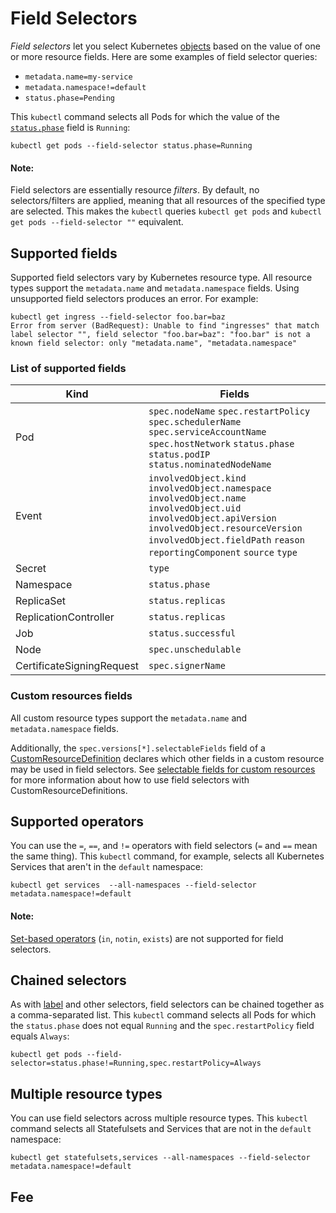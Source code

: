 # Field Selectors

*Field selectors* let you select Kubernetes [objects](https://kubernetes.io/docs/concepts/overview/working-with-objects/#kubernetes-objects) based on the value of one or more resource fields. Here are some examples of field selector queries:

- `metadata.name=my-service`
- `metadata.namespace!=default`
- `status.phase=Pending`

This `kubectl` command selects all Pods for which the value of the [`status.phase`](https://kubernetes.io/docs/concepts/workloads/pods/pod-lifecycle/#pod-phase) field is `Running`:

```shell
kubectl get pods --field-selector status.phase=Running
```

#### Note:

Field selectors are essentially resource *filters*. By default, no selectors/filters are applied, meaning that all resources of the specified type are selected. This makes the `kubectl` queries `kubectl get pods` and `kubectl get pods --field-selector ""` equivalent.

## Supported fields

Supported field selectors vary by Kubernetes resource type. All resource types support the `metadata.name` and `metadata.namespace` fields. Using unsupported field selectors produces an error. For example:

```shell
kubectl get ingress --field-selector foo.bar=baz
Error from server (BadRequest): Unable to find "ingresses" that match label selector "", field selector "foo.bar=baz": "foo.bar" is not a known field selector: only "metadata.name", "metadata.namespace"
```

### List of supported fields

| Kind                      | Fields                                                       |
| ------------------------- | ------------------------------------------------------------ |
| Pod                       | `spec.nodeName` `spec.restartPolicy` `spec.schedulerName` `spec.serviceAccountName` `spec.hostNetwork` `status.phase` `status.podIP` `status.nominatedNodeName` |
| Event                     | `involvedObject.kind` `involvedObject.namespace` `involvedObject.name` `involvedObject.uid` `involvedObject.apiVersion` `involvedObject.resourceVersion` `involvedObject.fieldPath` `reason` `reportingComponent` `source` `type` |
| Secret                    | `type`                                                       |
| Namespace                 | `status.phase`                                               |
| ReplicaSet                | `status.replicas`                                            |
| ReplicationController     | `status.replicas`                                            |
| Job                       | `status.successful`                                          |
| Node                      | `spec.unschedulable`                                         |
| CertificateSigningRequest | `spec.signerName`                                            |

### Custom resources fields

All custom resource types support the `metadata.name` and `metadata.namespace` fields.

Additionally, the `spec.versions[*].selectableFields` field of a [CustomResourceDefinition](https://kubernetes.io/docs/tasks/extend-kubernetes/custom-resources/custom-resource-definitions/) declares which other fields in a custom resource may be used in field selectors. See [selectable fields for custom resources](https://kubernetes.io/docs/tasks/extend-kubernetes/custom-resources/custom-resource-definitions/#crd-selectable-fields) for more information about how to use field selectors with CustomResourceDefinitions.

## Supported operators

You can use the `=`, `==`, and `!=` operators with field selectors (`=` and `==` mean the same thing). This `kubectl` command, for example, selects all Kubernetes Services that aren't in the `default` namespace:

```shell
kubectl get services  --all-namespaces --field-selector metadata.namespace!=default
```

#### Note:

[Set-based operators](https://kubernetes.io/docs/concepts/overview/working-with-objects/labels/#set-based-requirement) (`in`, `notin`, `exists`) are not supported for field selectors.

## Chained selectors

As with [label](https://kubernetes.io/docs/concepts/overview/working-with-objects/labels/) and other selectors, field selectors can be chained together as a comma-separated list. This `kubectl` command selects all Pods for which the `status.phase` does not equal `Running` and the `spec.restartPolicy` field equals `Always`:

```shell
kubectl get pods --field-selector=status.phase!=Running,spec.restartPolicy=Always
```

## Multiple resource types

You can use field selectors across multiple resource types. This `kubectl` command selects all Statefulsets and Services that are not in the `default` namespace:

```shell
kubectl get statefulsets,services --all-namespaces --field-selector metadata.namespace!=default
```

## Fee